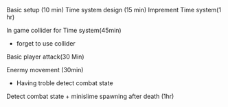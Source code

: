 Basic setup (10 min)
Time system design (15 min)
Imprement Time system(1 hr)

In game collider for Time system(45min)

* forget to use collider

Basic player attack(30 Min)

Enermy movement (30min)

* Having troble detect combat state

Detect combat state + minislime spawning after death (1hr)

